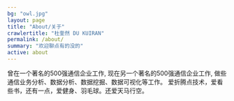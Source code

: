 ```yaml
---
bg: "owl.jpg"
layout: page
title: "About/关于"
crawlertitle: "杜奎然 DU KUIRAN"
permalink: /about/
summary: "欢迎聊点有的没的"
active: about
---
```


曾在一个著名的500强通信企业工作,
现在另一个著名的500强通信企业工作, 做些通信业务分析、数据分析、数据挖掘、数据可视化等工作。
爱折腾点技术，爱看些书，还有一点，爱健身、羽毛球。还爱天马行空。
